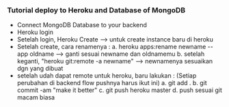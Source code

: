 ### Tutorial deploy to Heroku and Database of MongoDB

- Connect MongoDB Database to your backend
- Heroku login
- Setelah login, Heroku Create --> untuk create instance baru di heroku
- Setelah create, cara renamenya :
  a. heroku apps:rename newname --app oldname --> ganti sesuai newname dan oldnamemu
  b. setelah keganti, "heroku git:remote -a newname" --> newnamenya sesuaikan dgn yang dibuat
- setelah udah dapat remote untuk heroku, baru lakukan : (Setiap perubahan di backend flow pushnya harus ikut ini)
  a. git add .
  b. git commit -am "make it better"
  c. git push heroku master
  d. push sesuai git macam biasa

